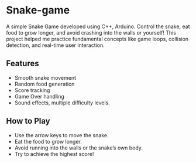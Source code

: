 # Snake-game
A simple Snake Game developed using C++, Arduino. Control the snake, eat food to grow longer, and avoid crashing into the walls or yourself! This project helped me practice fundamental concepts like game loops, collision detection, and real-time user interaction.

## Features
- Smooth snake movement
- Random food generation
- Score tracking
- Game Over handling
- Sound effects, multiple difficulty levels.

## How to Play
- Use the arrow keys to move the snake.
- Eat the food to grow longer.
- Avoid running into the walls or the snake’s own body.
- Try to achieve the highest score!
